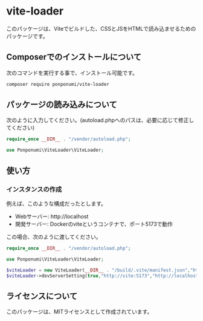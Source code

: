 # vite-loader

このパッケージは、Viteでビルドした、CSSとJSをHTMLで読み込ませるためのパッケージです。

## Composerでのインストールについて

次のコマンドを実行する事で、インストール可能です。

```bash
composer require ponponumi/vite-loader
```

## パッケージの読み込みについて

次のように入力してください。(autoload.phpへのパスは、必要に応じて修正してください)

```php
require_once __DIR__ . "/vendor/autoload.php";

use Ponponumi\ViteLoader\ViteLoader;
```

## 使い方

### インスタンスの作成

例えば、このような構成だったとします。

* Webサーバー: http://localhost
* 開発サーバー: Dockerのviteというコンテナで、ポート5173で動作

この場合、次のように渡してください。

```php
require_once __DIR__ . "/vendor/autoload.php";

use Ponponumi\ViteLoader\ViteLoader;

$viteLoader = new ViteLoader(__DIR__ . "/build/.vite/manifest.json","http://localhost/build");
$viteLoader->devServerSetting(true,"http://vite:5173","http://localhost:5173");
```

## ライセンスについて

このパッケージは、MITライセンスとして作成されています。
